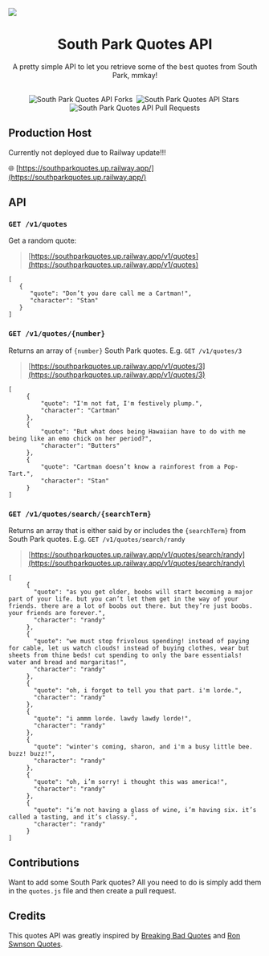![](https://github.com/Thatskat/southpark-quotes-api/blob/main/public/imgs/southpark-api-header.svg)



<h1 align='center'> South Park Quotes API</h1>


<p align='center'>A pretty simple API to let you retrieve some of the best quotes from South Park, mmkay!</p>
&nbsp;
<div align='center'>
 <img src='https://img.shields.io/github/forks/Thatskat/southpark-quotes-api?label=Forks&style=for-the-badge&color=%23bbf7d0' alt='South Park Quotes API Forks'/>&nbsp;
 <img src='https://img.shields.io/github/stars/Thatskat/southpark-quotes-api?style=for-the-badge&color=%23bbf7d0' alt='South Park Quotes API Stars'/>&nbsp;
 <img src='https://img.shields.io/github/issues-pr/Thatskat/southpark-quotes-api?style=for-the-badge&color=%23bbf7d0' alt='South Park Quotes API Pull Requests'/>
</div>


## Production Host

Currently not deployed due to Railway update!!!

🌐 [https://southparkquotes.up.railway.app/](https://southparkquotes.up.railway.app/)


## API


### `GET /v1/quotes`
Get a random quote:

> [https://southparkquotes.up.railway.app/v1/quotes](https://southparkquotes.up.railway.app/v1/quotes)


```
[
   {
      "quote": "Don’t you dare call me a Cartman!",
      "character": "Stan"
   }
]
```


### `GET /v1/quotes/{number}`
Returns an array of `{number}` South Park quotes. E.g. `GET /v1/quotes/3`

> [https://southparkquotes.up.railway.app/v1/quotes/3](https://southparkquotes.up.railway.app/v1/quotes/3)


```
[
     {
         "quote": "I'm not fat, I'm festively plump.",
         "character": "Cartman"
     },
     {
         "quote": "But what does being Hawaiian have to do with me being like an emo chick on her period?",
         "character": "Butters"
     },
     {
         "quote": "Cartman doesn’t know a rainforest from a Pop-Tart.",
         "character": "Stan"
     }
]
```

### `GET /v1/quotes/search/{searchTerm}`
Returns an array that is either said by or includes the `{searchTerm}` from South Park quotes. E.g. `GET /v1/quotes/search/randy`

> [https://southparkquotes.up.railway.app/v1/quotes/search/randy](https://southparkquotes.up.railway.app/v1/quotes/search/randy)


```
[
     {
       "quote": "as you get older, boobs will start becoming a major part of your life. but you can’t let them get in the way of your friends. there are a lot of boobs out there. but they’re just boobs. your friends are forever.",
       "character": "randy"
     },
     {
       "quote": "we must stop frivolous spending! instead of paying for cable, let us watch clouds! instead of buying clothes, wear but sheets from thine beds! cut spending to only the bare essentials! water and bread and margaritas!",
       "character": "randy"
     },
     {
       "quote": "oh, i forgot to tell you that part. i'm lorde.",
       "character": "randy"
     },
     {
       "quote": "i ammm lorde. lawdy lawdy lorde!",
       "character": "randy"
     },
     {
       "quote": "winter's coming, sharon, and i'm a busy little bee. buzz! buzz!",
       "character": "randy"
     },
     {
       "quote": "oh, i’m sorry! i thought this was america!",
       "character": "randy"
     },
     {
       "quote": "i’m not having a glass of wine, i’m having six. it’s called a tasting, and it’s classy.",
       "character": "randy"
     }
]
```


## Contributions
Want to add some South Park quotes? All you need to do is simply add them in the `quotes.js` file and then create a pull request.

## Credits
This quotes API was greatly inspired by [Breaking Bad Quotes](https://github.com/shevabam/breaking-bad-quotes) and [Ron Swnson Quotes](https://github.com/jamesseanwright/ron-swanson-quotes).
